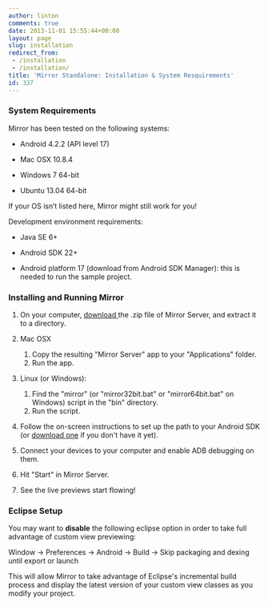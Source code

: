 ```yaml
---
author: linton
comments: true
date: 2013-11-01 15:55:44+00:00
layout: page
slug: installation
redirect_from:
 - /installation
 - /installation/
title: 'Mirror Standalone: Installation & System Resquirements'
id: 337
---
```


### System Requirements


Mirror has been tested on the following systems:



	
  * Android 4.2.2 (API level 17)

	
  * Mac OSX 10.8.4

	
  * Windows 7 64-bit

	
  * Ubuntu 13.04 64-bit


If your OS isn’t listed here, Mirror might still work for you!

Development environment requirements:

	
  * Java SE 6+

	
  * Android SDK 22+

	
  * Android platform 17 (download from Android SDK Manager): this is needed to run the sample project.




### Installing and Running Mirror





1. On your computer, [download ](/mirror-downloads)the .zip file of Mirror Server, and extract it to a directory.

2. Mac OSX
   1. Copy the resulting "Mirror Server" app to your "Applications" folder.
   2. Run the app.




	
3. Linux (or Windows):
  
   1. Find the "mirror" (or "mirror32bit.bat" or "mirror64bit.bat" on Windows) script in the "bin" directory.
   2. Run the script.




	
4. Follow the on-screen instructions to set up the path to your Android SDK (or [download one](http://developer.android.com/sdk/installing/studio.html) if you don't have it yet).

	
5. Connect your devices to your computer and enable ADB debugging on them.

	
6. Hit "Start" in Mirror Server.

	
7. See the live previews start flowing!




### Eclipse Setup


You may want to **disable** the following eclipse option in order to take full advantage of custom view previewing:

Window -> Preferences -> Android -> Build -> Skip packaging and dexing until export or launch

This will allow Mirror to take advantage of Eclipse's incremental build process and display the latest version of your custom view classes as you modify your project.
